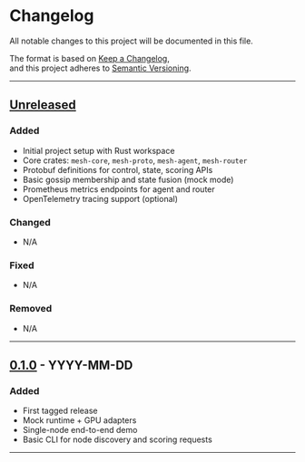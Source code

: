 # Changelog
All notable changes to this project will be documented in this file.

The format is based on [Keep a Changelog](https://keepachangelog.com/en/1.0.0/),  
and this project adheres to [Semantic Versioning](https://semver.org/spec/v2.0.0.html).

---

## [Unreleased]
### Added
- Initial project setup with Rust workspace
- Core crates: `mesh-core`, `mesh-proto`, `mesh-agent`, `mesh-router`
- Protobuf definitions for control, state, scoring APIs
- Basic gossip membership and state fusion (mock mode)
- Prometheus metrics endpoints for agent and router
- OpenTelemetry tracing support (optional)

### Changed
- N/A

### Fixed
- N/A

### Removed
- N/A

---

## [0.1.0] - YYYY-MM-DD
### Added
- First tagged release
- Mock runtime + GPU adapters
- Single-node end-to-end demo
- Basic CLI for node discovery and scoring requests

---

[Unreleased]: https://github.com/redbco/infermesh/compare/v0.1.0...HEAD
[0.1.0]: https://github.com/redbco/infermesh/releases/tag/v0.1.0
